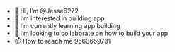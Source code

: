 - 👋 Hi, I’m @Jesse6272
- 👀 I’m interested in building app
- 🌱 I’m currently learning app building 
- 💞️ I’m looking to collaborate on how to build your app 
- 📫 How to reach me 9563659731

<!---
Jesse6272/Jesse6272 is a ✨ special ✨ repository because its `README.md` (this file) appears on your GitHub profile.
You can click the Preview link to take a look at your changes.
--->
